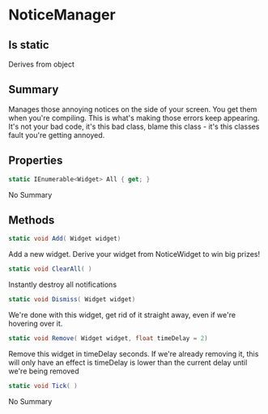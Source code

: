 # NoticeManager

## Is static
Derives from object

## Summary

Manages those annoying notices on the side of your screen. You get them when you're compiling.
This is what's making those errors keep appearing. It's not your bad code, it's this bad class,
blame this class - it's this classes fault you're getting annoyed.
## Properties

```c#
static IEnumerable<Widget> All { get; } 
```
No Summary
## Methods

```c#
static void Add( Widget widget) 
```
Add a new widget. Derive your widget from NoticeWidget to win big prizes!
```c#
static void ClearAll( ) 
```
Instantly destroy all notifications
```c#
static void Dismiss( Widget widget) 
```
We're done with this widget, get rid of it straight away, even if we're hovering over it.
```c#
static void Remove( Widget widget, float timeDelay = 2) 
```
Remove this widget in timeDelay seconds. If we're already removing it, this will only have
an effect is timeDelay is lower than the current delay until we're being removed
```c#
static void Tick( ) 
```
No Summary
